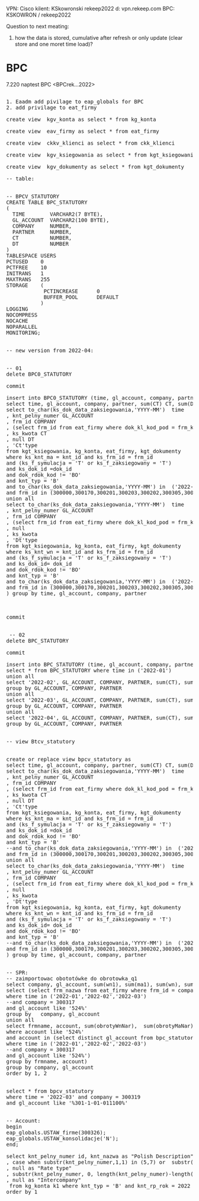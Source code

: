 VPN: Cisco kilent: KSkowronski rekeep2022 d: vpn.rekeep.com
BPC: KSKOWRON / rekeep2022


Question to next meating:
1. how the data is stored, cumulative after refresh or only update (clear store and one moret time load)?


# BPC


7.220 naptest BPC <BPCrek...2022>


<pre>

1. Eaadm add pivilage to eap_globals for BPC
2. add privilage to eat_firmy 

create view  kgv_konta as select * from kg_konta

create view  eav_firmy as select * from eat_firmy

create view  ckkv_klienci as select * from ckk_klienci

create view  kgv_ksiegowania as select * from kgt_ksiegowania

create view  kgv_dokumenty as select * from kgt_dokumenty

-- table:


-- BPCV_STATUTORY
CREATE TABLE BPC_STATUTORY
(
  TIME        VARCHAR2(7 BYTE),
  GL_ACCOUNT  VARCHAR2(100 BYTE),
  COMPANY     NUMBER,
  PARTNER     NUMBER,
  CT          NUMBER,
  DT          NUMBER
)
TABLESPACE USERS
PCTUSED    0
PCTFREE    10
INITRANS   1
MAXTRANS   255
STORAGE    (
            PCTINCREASE      0
            BUFFER_POOL      DEFAULT
           )
LOGGING 
NOCOMPRESS 
NOCACHE
NOPARALLEL
MONITORING;


-- new version from 2022-04:


-- 01
delete BPC0_STATUTORY

commit

insert into BPC0_STATUTORY (time, gl_account, company, partner, ct, dt)
select time, gl_account, company, partner, sum(CT) CT, sum(DT) DT  from ( 
select to_char(ks_dok_data_zaksiegowania,'YYYY-MM')  time 
, knt_pelny_numer GL_ACCOUNT
, frm_id COMPANY
, (select frm_id from eat_firmy where dok_kl_kod_pod = frm_kl_id) Partner
, ks_kwota CT
, null DT
, 'Ct'type
from kgt_ksiegowania, kg_konta, eat_firmy, kgt_dokumenty
where ks_knt_ma = knt_id and ks_frm_id = frm_id 
and (ks_f_symulacja = 'T' or ks_f_zaksiegowany = 'T') 
and ks_dok_id =dok_id
and dok_rdok_kod != 'BO'
and knt_typ = 'B'
and to_char(ks_dok_data_zaksiegowania,'YYYY-MM') in  ('2022-01','2022-02','2022-03') 
and frm_id in (300000,300170,300201,300203,300202,300305,300313,300317,300319,300304,300322,300315,300303,300314)
union all 
select to_char(ks_dok_data_zaksiegowania,'YYYY-MM')  time 
, knt_pelny_numer GL_ACCOUNT
, frm_id COMPANY
, (select frm_id from eat_firmy where dok_kl_kod_pod = frm_kl_id) Partner
, null
, ks_kwota
, 'Dt'type
from kgt_ksiegowania, kg_konta, eat_firmy, kgt_dokumenty
where ks_knt_wn = knt_id and ks_frm_id = frm_id 
and (ks_f_symulacja = 'T' or ks_f_zaksiegowany = 'T') 
and ks_dok_id= dok_id
and dok_rdok_kod != 'BO'
and knt_typ = 'B'
and to_char(ks_dok_data_zaksiegowania,'YYYY-MM') in  ('2022-01','2022-02','2022-03') 
and frm_id in (300000,300170,300201,300203,300202,300305,300313,300317,300319,300304,300322,300315,300303,300314)
) group by time, gl_account, company, partner



commit


 -- 02
delete BPC_STATUTORY

commit

insert into BPC_STATUTORY (time, gl_account, company, partner, ct, dt)
select * from BPC_STATUTORY where time in ('2022-01')
union all
select '2022-02', GL_ACCOUNT, COMPANY, PARTNER, sum(CT), sum(DT) from BPC_STATUTORY where time in ('2022-01','2022-02')
group by GL_ACCOUNT, COMPANY, PARTNER
union all
select '2022-03', GL_ACCOUNT, COMPANY, PARTNER, sum(CT), sum(DT) from BPC_STATUTORY where time in ('2022-01','2022-02','2022-03')
group by GL_ACCOUNT, COMPANY, PARTNER
union all
select '2022-04', GL_ACCOUNT, COMPANY, PARTNER, sum(CT), sum(DT) from BPC_STATUTORY where time in ('2022-01','2022-02','2022-03','2022-04')
group by GL_ACCOUNT, COMPANY, PARTNER


-- view Btcv_statutory


create or replace view bpcv_statutory as
select time, gl_account, company, partner, sum(CT) CT, sum(DT) DT  from ( 
select to_char(ks_dok_data_zaksiegowania,'YYYY-MM')  time 
, knt_pelny_numer GL_ACCOUNT
, frm_id COMPANY
, (select frm_id from eat_firmy where dok_kl_kod_pod = frm_kl_id) Partner
, ks_kwota CT
, null DT
, 'Ct'type
from kgt_ksiegowania, kg_konta, eat_firmy, kgt_dokumenty
where ks_knt_ma = knt_id and ks_frm_id = frm_id 
and (ks_f_symulacja = 'T' or ks_f_zaksiegowany = 'T') 
and ks_dok_id =dok_id
and dok_rdok_kod != 'BO'
and knt_typ = 'B'
--and to_char(ks_dok_data_zaksiegowania,'YYYY-MM') in  ('2022-01','2022-02','2022-03') 
and frm_id in (300000,300170,300201,300203,300202,300305,300313,300317,300319,300304,300322,300315,300303,300314)
union all 
select to_char(ks_dok_data_zaksiegowania,'YYYY-MM')  time 
, knt_pelny_numer GL_ACCOUNT
, frm_id COMPANY
, (select frm_id from eat_firmy where dok_kl_kod_pod = frm_kl_id) Partner
, null
, ks_kwota
, 'Dt'type
from kgt_ksiegowania, kg_konta, eat_firmy, kgt_dokumenty
where ks_knt_wn = knt_id and ks_frm_id = frm_id 
and (ks_f_symulacja = 'T' or ks_f_zaksiegowany = 'T') 
and ks_dok_id= dok_id
and dok_rdok_kod != 'BO'
and knt_typ = 'B'
--and to_char(ks_dok_data_zaksiegowania,'YYYY-MM') in  ('2022-01','2022-02','2022-03') 
and frm_id in (300000,300170,300201,300203,300202,300305,300313,300317,300319,300304,300322,300315,300303,300314)
) group by time, gl_account, company, partner


-- SPR:
-- zaimportowac obototówke do obrotowka_q1 
select company, gl_account, sum(wn1), sum(ma1), sum(wn), sum(ma) from (
select (select frm_nazwa from eat_firmy where frm_id = company) company, gl_account, null wn1, null ma1, sum(dt) wn, sum(ct) ma from bpc_statutory 
where time in ('2022-01','2022-02','2022-03') 
--and company = 300317  
and gl_account like '524%'
group by   company, gl_account
union all
select frmname, account, sum(obrotyWnNar),  sum(obrotyMaNar), null, null  from obrotowka_q1 
where account like '524%'
and account in (select distinct gl_account from bpc_statutory 
where time in ('2022-01','2022-02','2022-03') 
--and company = 300317  
and gl_account like '524%')
group by frmname, account)
group by company, gl_account 
order by 1, 2


select * from bpcv_statutory 
where time = '2022-03' and company = 300319 
and gl_account like '%301-1-01-011100%'


-- Account:
begin
eap_globals.USTAW_firme(300326);
eap_globals.USTAW_konsolidacje('N');
end;

select knt_pelny_numer id, knt_nazwa as "Polish Description", null as "English Description" 
, case when substr(knt_pelny_numer,1,1) in (5,7) or  substr(knt_pelny_numer,1,3) in ('870') then 'EXP' else 'AST' end as "Account type"
, null as "Rate type"
, substr(knt_pelny_numer, 0, length(knt_pelny_numer)-length(knt_numer_segmentu)-1)   as "Hierarchy"
, null as "Intercompany"
 from kg_konta k1 where knt_typ = 'B' and knt_rp_rok = 2022
order by 1


</pre>
